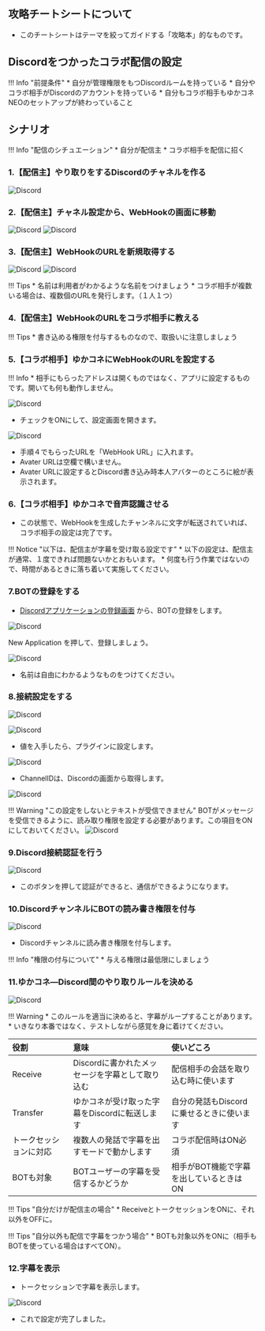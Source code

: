 ## 攻略チートシートについて

* このチートシートはテーマを絞ってガイドする「攻略本」的なものです。

## Discordをつかったコラボ配信の設定
!!! Info "前提条件"
    * 自分が管理権限をもつDiscordルームを持っている
    * 自分やコラボ相手がDiscordのアカウントを持っている
    * 自分もコラボ相手もゆかコネNEOのセットアップが終わっていること

## シナリオ
!!! Info "配信のシチュエーション"
    * 自分が配信主
    * コラボ相手を配信に招く

### 1.【配信主】やり取りをするDiscordのチャネルを作る
![Discord](images/cs_colab_discord_p2.png)

### 2.【配信主】チャネル設定から、WebHookの画面に移動
![Discord](images/cs_colab_discord_p1.png)
![Discord](images/cs_colab_discord_p3.png)

### 3.【配信主】WebHookのURLを新規取得する
![Discord](images/cs_colab_discord_p4.png)
![Discord](images/cs_colab_discord_p5.png)

!!! Tips
    * 名前は利用者がわかるような名前をつけましょう
    * コラボ相手が複数いる場合は、複数個のURLを発行します。（１人１つ）

### 4.【配信主】WebHookのURLをコラボ相手に教える

!!! Tips 
    * 書き込める権限を付与するものなので、取扱いに注意しましょう

### 5.【コラボ相手】ゆかコネにWebHookのURLを設定する

!!! Info
    * 相手にもらったアドレスは開くものではなく、アプリに設定するものです。開いても何も動作しません。

![Discord](images/cs_colab_discord_p6.png)

* チェックをONにして、設定画面を開きます。

![Discord](images/cs_colab_discord_p7.png)

* 手順４でもらったURLを「WebHook URL」に入れます。
* Avater URLは空欄で構いません。
* Avater URLに設定するとDiscord書き込み時本人アバターのところに絵が表示されます。

### 6.【コラボ相手】ゆかコネで音声認識させる

* この状態で、WebHookを生成したチャンネルに文字が転送されていれば、コラボ相手の設定は完了です。

!!! Notice "以下は、配信主が字幕を受け取る設定です"
    * 以下の設定は、配信主が通常、１度できれば問題ないかとおもいます。
    * 何度も行う作業ではないので、時間があるときに落ち着いて実施してください。


### 7.BOTの登録をする

* [Discordアプリケーションの登録画面](https://discord.com/developers/applications) から、BOTの登録をします。

![Discord](images/cs_colab_discord_p9.png)

New Application を押して、登録しましょう。

![Discord](images/cs_colab_discord_p10.png)

* 名前は自由にわかるようなものをつけてください。

### 8.接続設定をする

![Discord](images/cs_colab_discord_p11-4.png)

![Discord](images/cs_colab_discord_p11.png)

* 値を入手したら、プラグインに設定します。

![Discord](images/cs_colab_discord_p12.png)

* ChannelIDは、Discordの画面から取得します。

![Discord](images/cs_colab_discord_p13.png)

!!! Warning "この設定をしないとテキストが受信できません"
    BOTがメッセージを受信できるように、読み取り権限を設定する必要があります。この項目をONにしておいてください。
    ![Discord](images/cs_colab_discord_p11-3.png)


### 9.Discord接続認証を行う

![Discord](images/cs_colab_discord_p14.png)

* このボタンを押して認証ができると、通信ができるようになります。

### 10.DiscordチャンネルにBOTの読み書き権限を付与

![Discord](images/cs_colab_discord_p15.png)

* Discordチャンネルに読み書き権限を付与します。

!!! Info "権限の付与について"
    * 与える権限は最低限にしましょう

### 11.ゆかコネ―Discord間のやり取りルールを決める

![Discord](images/cs_colab_discord_p16.png)

!!! Warning
    * このルールを適当に決めると、字幕がループすることがあります。
    * いきなり本番ではなく、テストしながら感覚を身に着けてください。

|役割|意味|使いどころ|
|:---|:--|:--------|
|Receive|Discordに書かれたメッセージを字幕として取り込む|配信相手の会話を取り込む時に使います|
|Transfer|ゆかコネが受け取った字幕をDiscordに転送します|自分の発話もDiscordに乗せるときに使います|
|トークセッションに対応|複数人の発話で字幕を出すモードで動かします|コラボ配信時はON必須|
|BOTも対象|BOTユーザーの字幕を受信するかどうか|相手がBOT機能で字幕を出しているときはON|

!!! Tips "自分だけが配信主の場合"
    * ReceiveとトークセッションをONに、それ以外をOFFに。

!!! Tips "自分以外も配信で字幕をつかう場合"
    * BOTも対象以外をONに（相手もBOTを使っている場合はすべてON）。


### 12.字幕を表示

* トークセッションで字幕を表示します。

![Discord](images/cs_colab_discord_p17.png)

* これで設定が完了しました。
